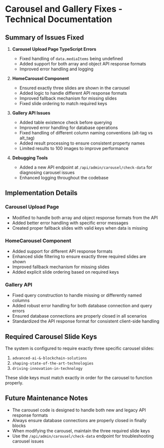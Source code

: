 # Carousel and Gallery Fixes - Technical Documentation

## Summary of Issues Fixed

1. **Carousel Upload Page TypeScript Errors**
   - Fixed handling of `data.mediaItems` being undefined
   - Added support for both array and object API response formats
   - Improved error handling and logging

2. **HomeCarousel Component**
   - Ensured exactly three slides are shown in the carousel
   - Added logic to handle different API response formats
   - Improved fallback mechanism for missing slides
   - Fixed slide ordering to match required keys

3. **Gallery API Issues**
   - Added table existence check before querying
   - Improved error handling for database operations
   - Fixed handling of different column naming conventions (alt-tag vs alt_tag)
   - Added result processing to ensure consistent property names
   - Limited results to 100 images to improve performance

4. **Debugging Tools**
   - Added a new API endpoint at `/api/admin/carousel/check-data` for diagnosing carousel issues
   - Enhanced logging throughout the codebase

## Implementation Details

### Carousel Upload Page
- Modified to handle both array and object response formats from the API
- Added better error handling with specific error messages
- Created proper fallback slides with valid keys when data is missing

### HomeCarousel Component
- Added support for different API response formats
- Enhanced slide filtering to ensure exactly three required slides are shown
- Improved fallback mechanism for missing slides
- Added explicit slide ordering based on required keys

### Gallery API
- Fixed query construction to handle missing or differently named columns
- Added robust error handling for both database connection and query errors
- Ensured database connections are properly closed in all scenarios
- Standardized the API response format for consistent client-side handling

## Required Carousel Slide Keys
The system is configured to require exactly three specific carousel slides:
1. `advanced-ai-&-blockchain-solutions`
2. `shaping-state-of-the-art-technologies`
3. `driving-innovation-in-technology`

These slide keys must match exactly in order for the carousel to function properly.

## Future Maintenance Notes
- The carousel code is designed to handle both new and legacy API response formats
- Always ensure database connections are properly closed in finally blocks
- When modifying the carousel, maintain the three required slide keys
- Use the `/api/admin/carousel/check-data` endpoint for troubleshooting carousel issues
